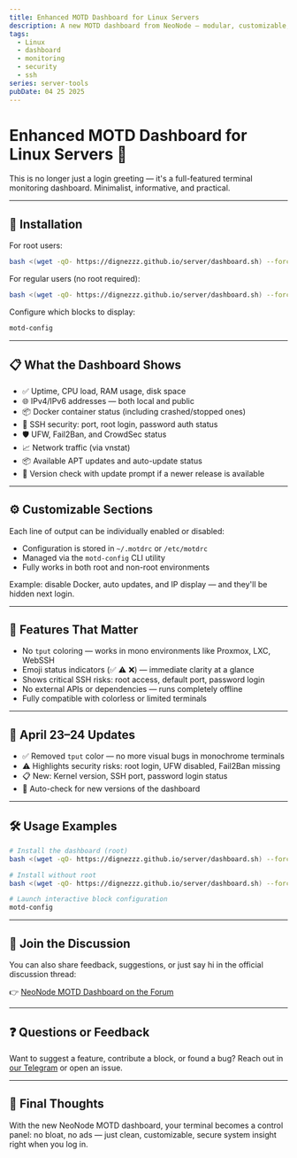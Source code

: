 ```yaml
---
title: Enhanced MOTD Dashboard for Linux Servers
description: A new MOTD dashboard from NeoNode — modular, customizable, security-focused, and version-aware.
tags:
  - Linux
  - dashboard
  - monitoring
  - security
  - ssh
series: server-tools
pubDate: 04 25 2025
---
```


# Enhanced MOTD Dashboard for Linux Servers 🧩

This is no longer just a login greeting — it's a full-featured terminal monitoring dashboard. Minimalist, informative, and practical.

---

## 🔧 Installation

For root users:

```bash
bash <(wget -qO- https://dignezzz.github.io/server/dashboard.sh) --force
```

For regular users (no root required):

```bash
bash <(wget -qO- https://dignezzz.github.io/server/dashboard.sh) --force --not-root
```

Configure which blocks to display:

```bash
motd-config
```

---

## 📋 What the Dashboard Shows

- ✅ Uptime, CPU load, RAM usage, disk space
- 🌐 IPv4/IPv6 addresses — both local and public
- 📦 Docker container status (including crashed/stopped ones)
- 🔐 SSH security: port, root login, password auth status
- 🛡️ UFW, Fail2Ban, and CrowdSec status
- 📈 Network traffic (via vnstat)
- 📦 Available APT updates and auto-update status
- 🔄 Version check with update prompt if a newer release is available

---

## ⚙️ Customizable Sections

Each line of output can be individually enabled or disabled:

- Configuration is stored in `~/.motdrc` or `/etc/motdrc`
- Managed via the `motd-config` CLI utility
- Fully works in both root and non-root environments

Example: disable Docker, auto updates, and IP display — and they'll be hidden next login.

---

## 🧠 Features That Matter

- No `tput` coloring — works in mono environments like Proxmox, LXC, WebSSH
- Emoji status indicators (✅ ⚠️ ❌) — immediate clarity at a glance
- Shows critical SSH risks: root access, default port, password login
- No external APIs or dependencies — runs completely offline
- Fully compatible with colorless or limited terminals

---

## 📝 April 23–24 Updates

- ✅ Removed `tput` color — no more visual bugs in monochrome terminals
- ⚠️ Highlights security risks: root login, UFW disabled, Fail2Ban missing
- 📋 New: Kernel version, SSH port, password login status
- 🔄 Auto-check for new versions of the dashboard

---

## 🛠 Usage Examples

```bash
# Install the dashboard (root)
bash <(wget -qO- https://dignezzz.github.io/server/dashboard.sh) --force

# Install without root
bash <(wget -qO- https://dignezzz.github.io/server/dashboard.sh) --force --not-root

# Launch interactive block configuration
motd-config
```

---

## 💬 Join the Discussion

You can also share feedback, suggestions, or just say hi in the official discussion thread:

👉 [NeoNode MOTD Dashboard on the Forum](https://openode.xyz/topic/1529-novyy-motd-deshbord-ot-neonode/)

---
## ❓ Questions or Feedback

Want to suggest a feature, contribute a block, or found a bug? Reach out in [our Telegram](https://t.me/gig_ovh) or open an issue.

---

## 🎯 Final Thoughts

With the new NeoNode MOTD dashboard, your terminal becomes a control panel: no bloat, no ads — just clean, customizable, secure system insight right when you log in.
